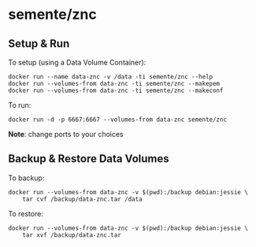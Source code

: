 # semente/znc

## Setup & Run

To setup (using a Data Volume Container):

    docker run --name data-znc -v /data -ti semente/znc --help
    docker run --volumes-from data-znc -ti semente/znc --makepem
    docker run --volumes-from data-znc -ti semente/znc --makeconf

To run:

    docker run -d -p 6667:6667 --volumes-from data-znc semente/znc

**Note**: change ports to your choices


## Backup & Restore Data Volumes

To backup:

    docker run --volumes-from data-znc -v $(pwd):/backup debian:jessie \
        tar cvf /backup/data-znc.tar /data

To restore:

    docker run --volumes-from data-znc -v $(pwd):/backup debian:jessie \
        tar xvf /backup/data-znc.tar
